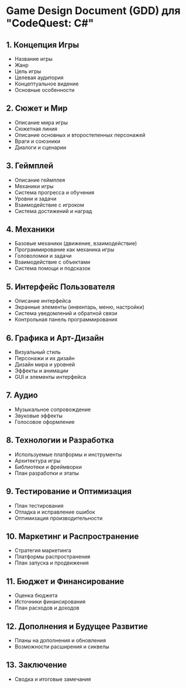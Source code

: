 # Game Design Document (GDD) для "CodeQuest: C#"

## 1. Концепция Игры
- Название игры
- Жанр
- Цель игры
- Целевая аудитория
- Концептуальное видение
- Основные особенности

## 2. Сюжет и Мир
- Описание мира игры
- Сюжетная линия
- Описание основных и второстепенных персонажей
- Враги и союзники
- Диалоги и сценарии

## 3. Геймплей
- Описание геймплея
- Механики игры
- Система прогресса и обучения
- Уровни и задачи
- Взаимодействие с игроком
- Система достижений и наград

## 4. Механики
- Базовые механики (движение, взаимодействие)
- Программирование как механика игры
- Головоломки и задачи
- Взаимодействие с объектами
- Система помощи и подсказок

## 5. Интерфейс Пользователя
- Описание интерфейса
- Экранные элементы (инвентарь, меню, настройки)
- Система уведомлений и обратной связи
- Контрольная панель программирования

## 6. Графика и Арт-Дизайн
- Визуальный стиль
- Персонажи и их дизайн
- Дизайн мира и уровней
- Эффекты и анимации
- GUI и элементы интерфейса

## 7. Аудио
- Музыкальное сопровождение
- Звуковые эффекты
- Голосовое оформление

## 8. Технологии и Разработка
- Используемые платформы и инструменты
- Архитектура игры
- Библиотеки и фреймворки
- План разработки и этапы

## 9. Тестирование и Оптимизация
- План тестирования
- Отладка и исправление ошибок
- Оптимизация производительности

## 10. Маркетинг и Распространение
- Стратегия маркетинга
- Платформы распространения
- План запуска и продвижения

## 11. Бюджет и Финансирование
- Оценка бюджета
- Источники финансирования
- План расходов и доходов

## 12. Дополнения и Будущее Развитие
- Планы на дополнения и обновления
- Возможности расширения и сиквелы

## 13. Заключение
- Сводка и итоговые замечания